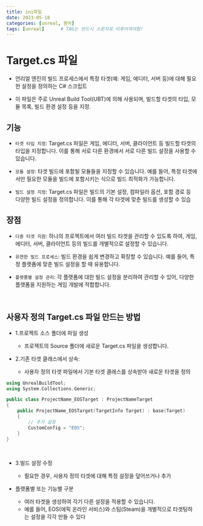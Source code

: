 ```yaml
---
title: ini파일
date: 2023-05-18
categories: [unreal, 용어]
tags: [unreal]		# TAG는 반드시 소문자로 이루어져야함!
---
```


# Target.cs 파일

* 언리얼 엔진의 빌드 프로세스에서 특정 타겟(예: 게임, 에디터, 서버 등)에 대해 필요한 설정을 정의하는 C# 스크립트

*  이 파일은 주로 Unreal Build Tool(UBT)에 의해 사용되며, 빌드할 타겟의 타입, 모듈 목록, 빌드 환경 설정 등을 지정.


## 기능

* `타겟 타입 지정`: Target.cs 파일은 게임, 에디터, 서버, 클라이언트 등 빌드할 타겟의 타입을 지정합니다. 이를 통해 서로 다른 환경에서 서로 다른 빌드 설정을 사용할 수 있습니다.

* `모듈 설정`: 타겟 빌드에 포함될 모듈들을 지정할 수 있습니다. 예를 들어, 특정 타겟에서만 필요한 모듈을 빌드에 포함시키는 식으로 빌드 최적화가 가능합니다.

* `빌드 설정 지정`: Target.cs 파일은 빌드의 기본 설정, 컴파일러 옵션, 포함 경로 등 다양한 빌드 설정을 정의합니다. 이를 통해 각 타겟에 맞춘 빌드를 생성할 수 있습

## 장점

* `다중 타겟 지원`: 하나의 프로젝트에서 여러 빌드 타겟을 관리할 수 있도록 하여, 게임, 에디터, 서버, 클라이언트 등의 빌드를 개별적으로 설정할 수 있습니다.

* `유연한 빌드 프로세스`: 빌드 환경을 쉽게 변경하고 확장할 수 있습니다. 예를 들어, 특정 플랫폼에 맞춘 빌드 설정을 할 때 유용합니다.

* `플랫폼별 설정 관리`: 각 플랫폼에 대한 빌드 설정을 분리하여 관리할 수 있어, 다양한 플랫폼을 지원하는 게임 개발에 적합합니다.

<br>

## 사용자 정의 Target.cs 파일 만드는 방법

* 1.프로젝트 소스 폴더에 파일 생성

  * 프로젝트의 Source 폴더에 새로운 Target.cs 파일을 생성합니다.

* 2.기존 타겟 클래스에서 상속:

  * 사용자 정의 타겟 파일에서 기본 타겟 클래스를 상속받아 새로운 타겟을 정의


```c++
using UnrealBuildTool;
using System.Collections.Generic;

public class ProjectName_EOSTarget : ProjectNameTarget
{
    public ProjectName_EOSTarget(TargetInfo Target) : base(Target)
    {
        // 추가 설정
        CustomConfig = "EOS";
    }
}
```

<br>

* 3.빌드 설정 수정
  * 필요한 경우, 사용자 정의 타겟에 대해 특정 설정을 덮어쓰거나 추가


* 플랫폼별 또는 기능별 구분

  * 여러 타겟을 생성하여 각기 다른 설정을 적용할 수 있습니다.
  * 예를 들어, EOS(에픽 온라인 서비스)와 스팀(Steam)을 개별적으로 타겟팅하는 설정을 각각 만들 수 있다
